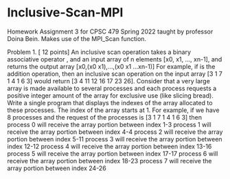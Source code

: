 # Inclusive-Scan-MPI
Homework Assignment 3 for CPSC 479 Spring 2022 taught by professor Doina Bein. Makes use of the MPI_Scan function.

Problem 1. [ 12 points] An inclusive scan operation takes a binary associative operator , and an input array of n elements [x0, x1, ..., xn-1], and returns the output array
[x0,(x0 x1),...,(x0 x1 ...xn-1)]
For example, if  is the addition operation, then an inclusive scan operation on the input array [3 1 7 1 4 1 6 3] would return [3 4 11 12 16 17 23 26].
Consider that a very large array is made available to several processes and each process requests a positive integer amount of the array for exclusive use (like slicing bread).
Write a single program that displays the indexes of the array allocated to these processes. The index of the array starts at 1.
For example, if we have 8 processes and the request of the processes is [3 1 7 1 4 1 6 3] then process 0 will receive the array portion between index 1-3
process 1 will receive the array portion between index 4-4
process 2 will receive the array portion between index 5-11
process 3 will receive the array portion between index 12-12
process 4 will receive the array portion between index 13-16
process 5 will receive the array portion between index 17-17
process 6 will receive the array portion between index 18-23
process 7 will receive the array portion between index 24-26
